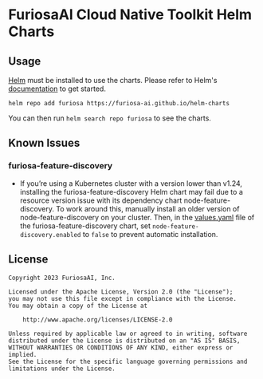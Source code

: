 # FuriosaAI Cloud Native Toolkit Helm Charts

## Usage

[Helm](https://helm.sh) must be installed to use the charts.
Please refer to Helm's [documentation](https://helm.sh/docs/) to get started.



```console
helm repo add furiosa https://furiosa-ai.github.io/helm-charts
```
You can then run `helm search repo furiosa` to see the charts.

## Known Issues

### furiosa-feature-discovery
- If you’re using a Kubernetes cluster with a version lower than v1.24, installing the furiosa-feature-discovery Helm chart may fail due to a resource version issue with its dependency chart node-feature-discovery.
  To work around this, manually install an older version of node-feature-discovery on your cluster.
  Then, in the [values.yaml](charts/furiosa-feature-discovery/values.yaml) file of the furiosa-feature-discovery chart, set `node-feature-discovery.enabled` to `false` to prevent automatic installation.



## License

```
Copyright 2023 FuriosaAI, Inc.

Licensed under the Apache License, Version 2.0 (the "License");
you may not use this file except in compliance with the License.
You may obtain a copy of the License at

    http://www.apache.org/licenses/LICENSE-2.0

Unless required by applicable law or agreed to in writing, software
distributed under the License is distributed on an "AS IS" BASIS,
WITHOUT WARRANTIES OR CONDITIONS OF ANY KIND, either express or implied.
See the License for the specific language governing permissions and
limitations under the License.
```
